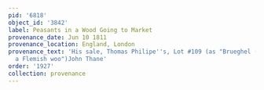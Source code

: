 ```yaml
---
pid: '6818'
object_id: '3842'
label: Peasants in a Wood Going to Market
provenance_date: Jun 10 1811
provenance_location: England, London
provenance_text: 'His sale, Thomas Philipe''s, Lot #109 (as "Brueghel (Jan) One -
  a Flemish woo")John Thane'
order: '1927'
collection: provenance
---
```

